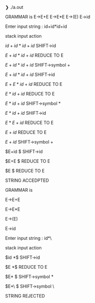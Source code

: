 ❯ ./a.out

GRAMMAR is 
 E->E+E 
 E->E*E 
 E->(E) 
 E->id 

Enter input string : id+id*id+id

stack    input   action

$id       +id*id+id$    SHIFT->id

$E        +id*id+id$    REDUCE TO E

$E+        id*id+id$    SHIFT->symbol +

$E+id        *id+id$    SHIFT->id

$E+E         *id+id$    REDUCE TO E

$E           *id+id$    REDUCE TO E

$E*           id+id$    SHIFT->symbol *

$E*id           +id$    SHIFT->id

$E*E            +id$    REDUCE TO E

$E              +id$    REDUCE TO E

$E+              id$    SHIFT->symbol +

$E+id              $    SHIFT->id

$E+E               $    REDUCE TO E

$E                 $    REDUCE TO E


STRING ACCEDPTED

GRAMMAR is 

 E->E+E 
 
 E->E*E 
 
 E->(E) 
 
 E->id 


Enter input string : id*\

stack 	 input 	 action


$id	  *\$	SHIFT->id

$E	  *\$	REDUCE TO E

$E*	   \$	SHIFT->symbol *

$E*\	    $	SHIFT->symbol \

STRING REJECTED
